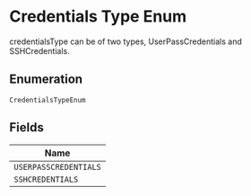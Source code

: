 
# Credentials Type Enum

credentialsType can be of two types, UserPassCredentials and SSHCredentials.

## Enumeration

`CredentialsTypeEnum`

## Fields

| Name |
|  --- |
| `USERPASSCREDENTIALS` |
| `SSHCREDENTIALS` |

